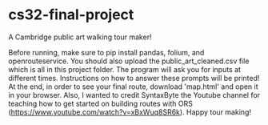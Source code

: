 # cs32-final-project
A Cambridge public art walking tour maker!

Before running, make sure to pip install pandas, folium, and openrouteservice. You should also upload the public_art_cleaned.csv file which is all in this project folder. The program will ask you for inputs at different times. Instructions on how to answer these prompts will be printed! At the end, in order to see your final route, download 'map.html' and open it in your browser. Also, I wanted to credit SyntaxByte the Youtube channel for teaching how to get started on building routes with ORS (https://www.youtube.com/watch?v=xBxWuq8SR6k). Happy tour making!